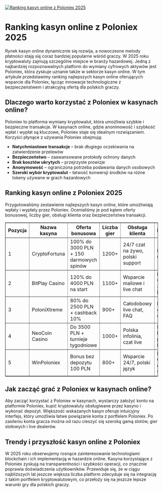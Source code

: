 [![Ranking kasyn online z Poloniex 2025](https://123-caf.pages.dev/gitsignup.png)](https://vrmoo.ru/Bt82HjjY)

<h1>Ranking kasyn online z Poloniex 2025</h1> <p>Rynek kasyn online dynamicznie się rozwija, a nowoczesne metody płatności stają się coraz bardziej popularne wśród graczy. W 2025 roku kryptowaluty zajmują szczególne miejsce w branży hazardowej. Jedną z najbardziej rozpoznawalnych platform do wymiany cyfrowych aktywów jest Poloniex, która zyskuje uznanie także w sektorze kasyn online. W tym artykule przedstawimy ranking najlepszych kasyn online oferujących wsparcie dla Poloniex, łącząc innowacje technologiczne z bezpieczeństwem i atrakcyjną ofertą dla polskich graczy.</p>  <h2>Dlaczego warto korzystać z Poloniex w kasynach online?</h2> <p>Poloniex to platforma wymiany kryptowalut, która umożliwia szybkie i bezpieczne transakcje. W kasynach online, gdzie anonimowość i szybkość wpłat i wypłat są kluczowe, Poloniex staje się idealnym rozwiązaniem. Korzyści płynące z używania Poloniex obejmują:</p> <ul> <li><strong>Natychmiastowe transakcje</strong> – brak długiego oczekiwania na zatwierdzenie przelewów</li> <li><strong>Bezpieczeństwo</strong> – zaawansowane protokoły ochrony danych</li> <li><strong>Brak kosztów ukrytych</strong> – przejrzyste prowizje</li> <li><strong>Anonymowość</strong> – ograniczona potrzeba podawania danych osobowych</li> <li><strong>Szeroki wybór kryptowalut</strong> – łatwość konwersji środków na różne tokeny używane w grach hazardowych</li> </ul>  <h2>Ranking kasyn online z Poloniex 2025</h2> <p>Przygotowaliśmy zestawienie najlepszych kasyn online, które umożliwiają wpłaty i wypłaty przez Poloniex. Ocenialiśmy je pod kątem oferty bonusowej, liczby gier, obsługi klienta oraz bezpieczeństwa transakcji.</p>  <table border="1" cellpadding="8" cellspacing="0" style="border-collapse: collapse; width: 100%;"> <thead> <tr> <th>Pozycja</th> <th>Nazwa kasyna</th> <th>Oferta bonusowa</th> <th>Liczba gier</th> <th>Obsługa klienta</th> <th>Bezpieczeństwo</th> </tr> </thead> <tbody> <tr> <td>1</td> <td>CryptoFortuna</td> <td>100% do 3000 PLN + 150 darmowych spinów</td> <td>1200+</td> <td>24/7 czat na żywo, polski support</td> <td>Licencja MGA, Certyfikat SSL</td> </tr> <tr> <td>2</td> <td>BitPlay Casino</td> <td>120% do 4000 PLN na start</td> <td>1100+</td> <td>Wsparcie mailowe i live chat</td> <td>Licencja Curacao, zabezpieczenia blockchain</td> </tr> <tr> <td>3</td> <td>PoloniXtreme</td> <td>80% do 2500 PLN + cashback 10%</td> <td>900+</td> <td>Całodobowy live chat, FAQ</td> <td>Licencja UKGC, ochrona danych osobowych</td> </tr> <tr> <td>4</td> <td>NeoCoin Casino</td> <td>Do 3500 PLN + turnieje tygodniowe</td> <td>1000+</td> <td>Polska infolinia, czat live</td> <td>Licencja Malta, bezpieczne portfele kryptowalut</td> </tr> <tr> <td>5</td> <td>WinPoloniex</td> <td>Bonus bez depozytu 100 PLN</td> <td>800+</td> <td>Wsparcie 24/7, polski język</td> <td>Licencja Curacao, dwustopniowa weryfikacja</td> </tr> </tbody> </table>  <h2>Jak zacząć grać z Poloniex w kasynach online?</h2> <p>Aby zacząć korzystać z Poloniex w kasynach, wystarczy założyć konto na platformie Poloniex, kupić kryptowaluty obsługiwane przez kasyno i wykonać depozyt. Większość wskazanych kasyn oferuje intuicyjny interfejs, który umożliwia łatwe powiązanie konta z portfelem Poloniex. Po zasileniu konta gracza można od razu cieszyć się szeroką gamą slotów, gier stołowych i live dealerów.</p>  <h2>Trendy i przyszłość kasyn online z Poloniex</h2> <p>W 2025 roku obserwujemy rosnące zainteresowanie technologiami blockchain i ich implementacją w hazardzie online. Kasyna korzystające z Poloniex zyskują na transparentności i szybkości operacji, co znacznie poprawia doświadczenia użytkowników. Przewiduje się, że w ciągu najbliższych lat jeszcze większa liczba platform zdecyduje się na integrację z takim portfelem kryptowalutowym, co przełoży się na jeszcze lepsze warunki gry dla polskich graczy.</p>